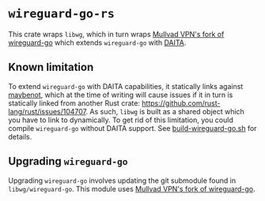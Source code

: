 # `wireguard-go-rs`
This crate wraps `libwg`, which in turn wraps [Mullvad VPN's fork of wireguard-go](https://github.com/mullvad/wireguard-go) which extends `wireguard-go` with [DAITA](https://mullvad.net/en/blog/introducing-defense-against-ai-guided-traffic-analysis-daita).

## Known limitation
To extend `wireguard-go` with DAITA capabilities, it statically links against [maybenot](https://github.com/maybenot-io/maybenot/), which at the time of writing will cause issues if it in turn is statically linked from another Rust crate: https://github.com/rust-lang/rust/issues/104707.
As such, `libwg` is built as a shared object which you have to link to dynamically.
To get rid of this limitation, you could compile `wireguard-go` without DAITA support. See [build-wireguard-go.sh](./build-wireguard-go.sh) for details.

## Upgrading `wireguard-go`
Upgrading `wireguard-go` involves updating the git submodule found in `libwg/wireguard-go`. This module uses [Mullvad VPN's fork of wireguard-go](https://github.com/mullvad/wireguard-go).

